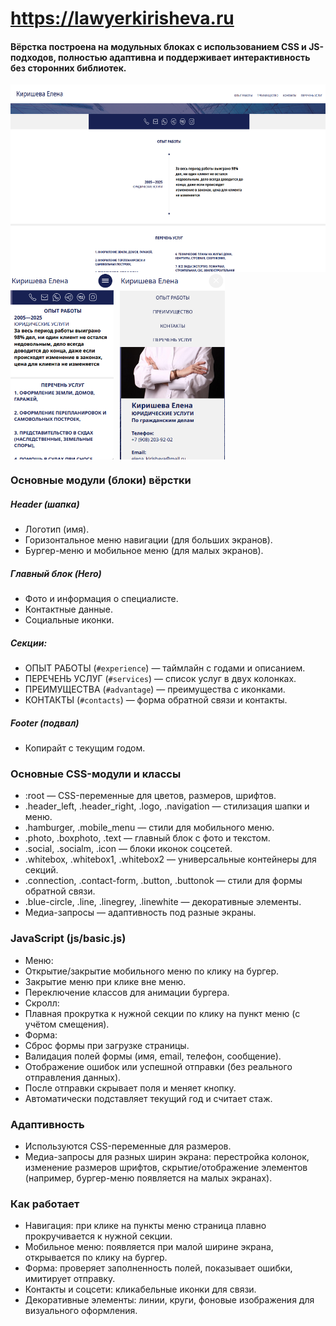 # https://lawyerkirisheva.ru

#### Вёрстка построена на модульных блоках с использованием CSS и JS-подходов, полностью адаптивна и поддерживает интерактивность без сторонних библиотек.

<div style="display: flex; flex-wrap: wrap;">
  <img src="README.png/1.png" alt="Изображение 1" style="height: 300px; margin-right: 10px;">
  <img src="README.png/2.png" alt="Изображение 2" style="height: 300px; margin-right: 10px;">
  <img src="README.png/3.png" alt="Изображение 3" style="height: 300px; margin-right: 10px;">
</div>

### Основные модули (блоки) вёрстки
##### Header (шапка)
- Логотип (имя).
- Горизонтальное меню навигации (для больших экранов).
- Бургер-меню и мобильное меню (для малых экранов).
##### Главный блок (Hero)
- Фото и информация о специалисте.
- Контактные данные.
- Социальные иконки.
##### Секции:
- ОПЫТ РАБОТЫ (`#experience`) — таймлайн с годами и описанием.
- ПЕРЕЧЕНЬ УСЛУГ (`#services`) — список услуг в двух колонках.
- ПРЕИМУЩЕСТВА (`#advantage`) — преимущества с иконками.
- КОНТАКТЫ (`#contacts`) — форма обратной связи и контакты.
##### Footer (подвал)
- Копирайт с текущим годом.

### Основные CSS-модули и классы
- :root — CSS-переменные для цветов, размеров, шрифтов.
- .header_left, .header_right, .logo, .navigation — стилизация шапки и меню.
- .hamburger, .mobile_menu — стили для мобильного меню.
- .photo, .boxphoto, .text — главный блок с фото и текстом.
- .social, .socialm, .icon — блоки иконок соцсетей.
- .whitebox, .whitebox1, .whitebox2 — универсальные контейнеры для секций.
- .connection, .contact-form, .button, .buttonok — стили для формы обратной связи.
- .blue-circle, .line, .linegrey, .linewhite — декоративные элементы.
- Медиа-запросы — адаптивность под разные экраны.

### JavaScript (js/basic.js)
- Меню:
- Открытие/закрытие мобильного меню по клику на бургер.
- Закрытие меню при клике вне меню.
- Переключение классов для анимации бургера.
- Скролл:
- Плавная прокрутка к нужной секции по клику на пункт меню (с учётом смещения).
- Форма:
- Сброс формы при загрузке страницы.
- Валидация полей формы (имя, email, телефон, сообщение).
- Отображение ошибок или успешной отправки (без реального отправления данных).
- После отправки скрывает поля и меняет кнопку.
- Автоматически подставляет текущий год и считает стаж.

### Адаптивность
- Используются CSS-переменные для размеров.
- Медиа-запросы для разных ширин экрана: перестройка колонок, изменение размеров шрифтов, скрытие/отображение элементов (например, бургер-меню появляется на малых экранах).

### Как работает

- Навигация: при клике на пункты меню страница плавно прокручивается к нужной секции.
- Мобильное меню: появляется при малой ширине экрана, открывается по клику на бургер.
- Форма: проверяет заполненность полей, показывает ошибки, имитирует отправку.
- Контакты и соцсети: кликабельные иконки для связи.
- Декоративные элементы: линии, круги, фоновые изображения для визуального оформления.
